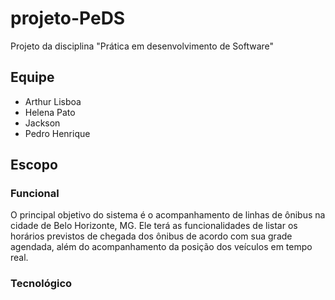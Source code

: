 # projeto-PeDS
Projeto da disciplina "Prática em desenvolvimento de Software"

## Equipe
- Arthur Lisboa
- Helena Pato
- Jackson
- Pedro Henrique

## Escopo

### Funcional

O principal objetivo do sistema é o acompanhamento de linhas de ônibus na cidade de Belo Horizonte, MG. Ele terá as funcionalidades de listar os horários previstos de chegada dos ônibus de acordo com sua grade agendada, além do acompanhamento da posição dos veículos em tempo real.

### Tecnológico
